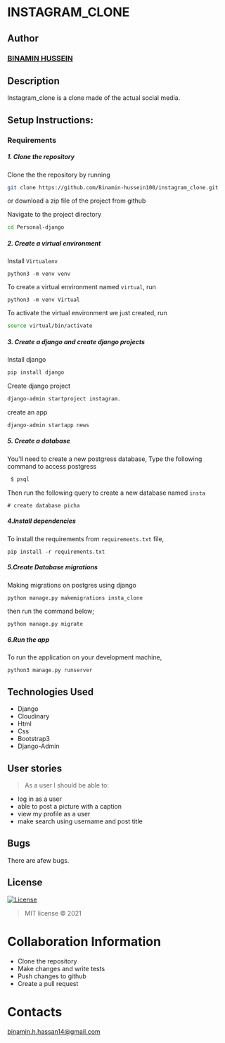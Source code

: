 # INSTAGRAM_CLONE

## Author
### [BINAMIN HUSSEIN](https://github.com/Binamin-hussein100)
## Description
Instagram_clone is a clone made of the actual social media.

## Setup Instructions:
### Requirements

##### 1. Clone the repository
Clone the the repository by running

   ```bash
   git clone https://github.com/Binamin-hussein100/instagram_clone.git
   ```
 or download a zip file of the project from github


Navigate to the project directory
```bash
cd Personal-django
```

##### 2. Create a virtual environment
 Install `Virtualenv`

   ```prettier
   python3 -m venv venv
   ```

To create a virtual environment named `virtual`, run

   ```prettier
   python3 -m venv Virtual
   ```
To activate the virtual environment we just created, run

   ```bash
   source virtual/bin/activate
   ```
##### 3. Create a django and create django projects
 Install django
 ```bash
 pip install django
  ```
  Create django project
  ```bash
  django-admin startproject instagram.
```
create an app
 ```bash
 django-admin startapp news
 ```



##### 5. Create a database
You'll need to create a new postgress database, Type the following command to access postgress
   ```bash
    $ psql
   ```
   Then run the following query to create a new database named ```insta```
   ```
   # create database picha
   ```


#####  4.Install dependencies
To install the requirements from `requirements.txt` file,

   ```prettier
   pip install -r requirements.txt
   ```

#####  5.Create Database migrations
Making migrations on postgres using django

```prettier
python manage.py makemigrations insta_clone
```


then run the command below;

 ```bash
 python manage.py migrate
 ```

##### 6.Run the app
To run the application on your development machine,

    python3 manage.py runserver

## Technologies Used
* Django
* Cloudinary
* Html
* Css
* Bootstrap3
* Django-Admin


## User stories
>As a user I should be able to:

* log in as a user
* able to post a picture with a caption
* view my profile as a user
* make search using username and post title



## Bugs
There are afew bugs. 

## License
[![License](https://img.shields.io/packagist/l/loopline-systems/closeio-api-wrapper.svg)](http://opensource.org/licenses/MIT)
>MIT license &copy;  2021 

# Collaboration Information
* Clone the repository
* Make changes and write tests
* Push changes to github
* Create a pull request

# Contacts
binamin.h.hassan14@gmail.com